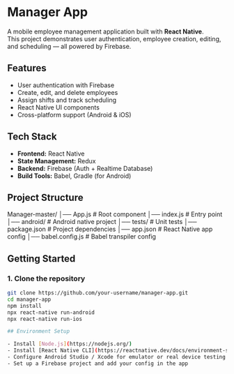 # Manager App

A mobile employee management application built with **React Native**.  
This project demonstrates user authentication, employee creation, editing, and scheduling — all powered by Firebase.

## Features
- User authentication with Firebase
- Create, edit, and delete employees
- Assign shifts and track scheduling
- React Native UI components
- Cross-platform support (Android & iOS)

##  Tech Stack
- **Frontend:** React Native
- **State Management:** Redux
- **Backend:** Firebase (Auth + Realtime Database)
- **Build Tools:** Babel, Gradle (for Android)

## Project Structure
Manager-master/
│── App.js # Root component
│── index.js # Entry point
│── android/ # Android native project
│── tests/ # Unit tests
│── package.json # Project dependencies
│── app.json # React Native app config
│── babel.config.js # Babel transpiler config


## Getting Started

### 1. Clone the repository
```bash
git clone https://github.com/your-username/manager-app.git
cd manager-app
npm install
npx react-native run-android
npx react-native run-ios

## Environment Setup

- Install [Node.js](https://nodejs.org/)
- Install [React Native CLI](https://reactnative.dev/docs/environment-setup)
- Configure Android Studio / Xcode for emulator or real device testing
- Set up a Firebase project and add your config in the app

